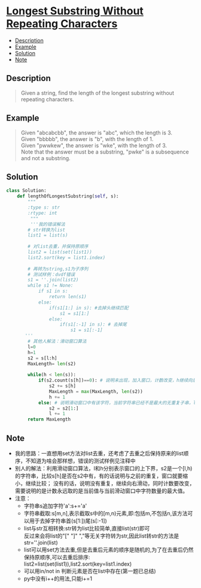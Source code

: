 # [Longest Substring Without Repeating Characters](https://leetcode.com/problems/longest-substring-without-repeating-characters/description/)

<!-- GFM-TOC -->
* <a href="#Description">Description</a>
* <a href="#Example">Example</a>
* <a href="#Solution">Solution</a>
* <a href="#Note">Note</a>
<!-- GFM-TOC -->

## <a name="Description">Description</a>
>Given a string, find the length of the longest substring without repeating characters.</br>

## <a name="Example">Example</a>
>Given "abcabcbb", the answer is "abc", which the length is 3.</br>
Given "bbbbb", the answer is "b", with the length of 1.</br>
Given "pwwkew", the answer is "wke", with the length of 3.</br>
Note that the answer must be a substring, "pwke" is a subsequence and not a substring.</br>
## <a name="Solution">Solution</a>
```python
class Solution:
    def lengthOfLongestSubstring(self, s):
        """
        :type s: str
        :rtype: int
         """
         '''我的错误解法
        # str转换为list
        list1 = list(s)
        
        # 对list去重，并保持原顺序
        list2 = list(set(list1))
        list2.sort(key = list1.index)
        
        # 再转为string,s1为子序列
        # 测试样例：dvdf错误
        s1 = ''.join(list2)
        while s1 != None:
            if s1 in s: 
                return len(s1)
            else: 
                if(s1[1:] in s): #去掉头继续匹配
                    s1 = s1[1:]
                else:
                    if(s1[:-1] in s): # 去掉尾
                        s1 = s1[:-1]     
       '''
        # 其他人解法：滑动窗口算法
        l=0
        h=1
        s2 = s[l:h]
        MaxLength= len(s2)
        
        while(h < len(s)):
            if(s2.count(s[h])==0): # 说明未出现，加入窗口，计数改变，h继续向后滑
                s2 += s[h]
                MaxLength = max(MaxLength, len(s2))
                h += 1
            else: # 说明滑动窗口中有该字符，当前字符串已经不是最大的无重复子串，l向后移动
                s2 = s2[1:]
                l += 1
        return MaxLength
 ```
## <a name="Note">Note</a>
* 我的思路：一直想用set方法对list去重，还考虑了去重之后保持原来的list顺序，不知道为啥会那样想，错误的测试样例见注释中
* 别人的解法：利用滑动窗口算法，l和h分别表示窗口的上下界，s2是一个[l,h)的字符串，比较s[h]是否在s2中有，有的话说明与之前的重复，窗口就要缩小，继续比较；
没有的话，说明没有重复，继续向右滑动，同时计数要改变，需要说明的是计数永远取的是当前值与当前滑动窗口中字符数量的最大值。
* 注意：
  * 字符串s追加字符'a':s+='a'
  * 字符串截取:s[m,n],表示截取s中的[m,n)元素,即:包括m,不包括n,该方法可以用于去掉字符串首(s[1:])尾(s[:-1])
  * list与str互相转换:str转为list比较简单,直接list(str)即可</br>
  反过来会将list的"[" "]" ","等无关字符转为str,因此list转str的方法是str=''.join(list)
  * list可以用set方法去重,但是去重后元素的顺序是随机的,为了在去重后仍然保持原顺序,可以去重后排序:
  list2=list(set(list1)),list2.sort(key=list1.index)
  * 可以用in/not in 判断元素是否在list中存在(第一题已总结)
  * py中没有i++的用法,只能i+=1






